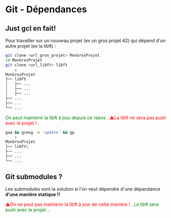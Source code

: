 # Git - Dépendances

## Just gcl en fait! 

Pour travailler sur un nouveau projet (ex un gros projet 42) qui dépend d'un autre projet (ex la libft) :

```sh
git clone <url_gros_projet> MonGrosProjet
cd MonGrosProjet
git clone <url_libft> libft
 	↓ 
MonGrosProjet
├── libft
│   ├── ...
│   ├── ...
│   ├── ...
├── ...
├── ...
└── ...
```

<span style="color:green">
On peut maintenir la libft à jour depuis ce repos  
</span>.


<span style="color:red">
⚠️La libft ne sera pas push avec le projet !
</span>.


```sh
gaa && gcmsg -m 'update' && gp
 	↓ 
MonGrosProjet
├── libft\
├── ...
├── ...
└── ...
```
## Git submodules ? 

Les submodules sont la solution si l'on veut dépendre d'une dépandance **d'une manière statique !!** <br>

<span style="color:red">
⚠️On ne peut pas maintenir la libft à jour de cette manière  !
</span>.


<span style="color:green">
La libft sera push avec le projet.
</span>.
